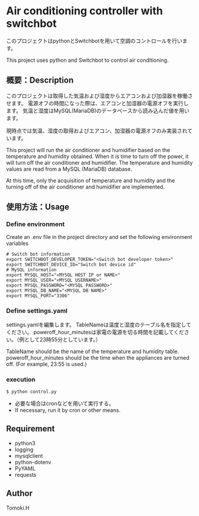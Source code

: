 # Air conditioning controller with switchbot
このプロジェクトはpythonとSwitchbotを用いて空調のコントロールを行います。

This project uses python and Switchbot to control air conditioning.

## 概要：Description
このプロジェクトは取得した気温および湿度からエアコンおよび加湿器を稼働させます。
電源オフの時間になった際は、エアコンと加湿器の電源オフを実行します。
気温と湿度はMySQL(MariaDB)のデータベースから読み込んだ値を用います。

現時点では気温、湿度の取得およびエアコン、加湿器の電源オフのみ実装されています。

This project will run the air conditioner and humidifier based on the temperature and humidity obtained.
When it is time to turn off the power, it will turn off the air conditioner and humidifier.
The temperature and humidity values are read from a MySQL (MariaDB) database.

At this time, only the acquisition of temperature and humidity and the turning off of the air conditioner and humidifier are implemented.

## 使用方法：Usage
### Define environment
Create an .env file in the project directory and set the following environment variables

```
# Switch bot information
export SWITCHBOT_DEVELOPER_TOKEN="<Switch bot developer token>"
export SWITCHBOT_DEVICE_ID="Switch bot device id"
# MySQL information
export MYSQL_HOST="<MYSQL HOST IP or NAME>"
export MYSQL_USER="<MYSQL USERNAME>"
export MYSQL_PASSWORD="<MYSQL PASSWORD>"
export MYSQL_DB_NAME="<MYSQL DB NAME>"
export MYSQL_PORT="3306"
```

### Define settings.yaml
settings.yamlを編集します。
TableNameは温度と湿度のテーブル名を指定してください。
poweroff_hour_minutesは家電の電源を切る時間を記載してください。（例として23時55分としています。）

TableName should be the name of the temperature and humidity table.
poweroff_hour_minutes should be the time when the appliances are turned off. (For example, 23:55 is used.)

### execution
```
$ python control.py
```
* 必要な場合はcronなどを用いて実行する。
* If necessary, run it by cron or other means.

## Requirement
* python3
* logging
* mysqlclient
* python-dotenv
* PyYAML
* requests


## Author
Tomoki.H
